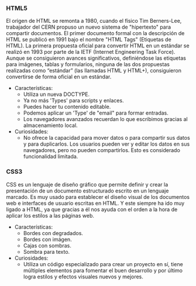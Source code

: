 ### HTML5
El origen de HTML se remonta a 1980, cuando el físico Tim Berners-Lee, trabajador del CERN propuso un nuevo sistema de "hipertexto" para compartir documentos. El primer documento formal con la descripción de HTML se publicó en 1991 bajo el nombre "HTML Tags" (Etiquetas de HTML).
La primera propuesta oficial para convertir HTML en un estándar se realizó en 1993 por
parte de la IETF (Internet Engineering Task Force). Aunque se
consiguieron avances significativos, definiéndose las etiquetas para imágenes, tablas y
formularios, ninguna de las dos propuestas realizadas como “estándar” (las llamadas
HTML y HTML+), consiguieron convertirse de forma oficial en un estándar. 
* Características:
    * Utiliza un nueva DOCTYPE.
    * Ya no más 'Types' para scripts y enlaces.
    * Puedes hacer tu contenido editable.
    * Podemos aplicar un 'Type' de "email" para formar entradas.
    * Los navegadores avanzados recuerdan lo que escribimos gracias al almacenamiento local.
* Curiosidades:
    * No ofrece la capacidad para mover datos o para compartir sus datos y para duplicarlos. Los usuarios pueden ver y editar los datos en sus navegadores, pero no pueden compartirlos. Esto es considerado funcionalidad limitada.

### CSS3
CSS es un lenguaje de diseño gráfico que permite definir y crear la presentación de un documento estructurado escrito en un lenguaje marcado. Es muy usado para establecer el diseño visual de los documentos web e interfaces de usuario escritas en HTML. Y este siempre ha ido muy ligado a HTML, ya que gracias a él nos ayuda con el orden a la hora de aplicar los estilos a las páginas web.
* Características:
  * Bordes con degradados.
  * Bordes con imágen.
  * Cajas con sombras.
  * Sombra para texto.
* Curiosidades:
  * Utiliza un código especializado para crear un proyecto en sí, tiene múltiples elementos para fomentar el buen desarrollo y por último logra estilos y efectos visuales nuevos y mejores.
